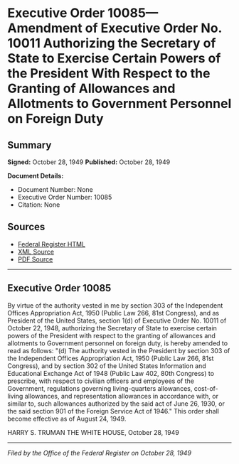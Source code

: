 # Executive Order 10085—Amendment of Executive Order No. 10011 Authorizing the Secretary of State to Exercise Certain Powers of the President With Respect to the Granting of Allowances and Allotments to Government Personnel on Foreign Duty

## Summary

**Signed:** October 28, 1949
**Published:** October 28, 1949

**Document Details:**
- Document Number: None
- Executive Order Number: 10085
- Citation: None

## Sources
- [Federal Register HTML](https://www.presidency.ucsb.edu/documents/executive-order-10085-amendment-executive-order-no-10011-authorizing-the-secretary-state)
- [XML Source](None)
- [PDF Source](None)

---

## Executive Order 10085

By virtue of the authority vested in me by section 303 of the Independent Offices Appropriation Act, 1950 (Public Law 266, 81st Congress), and as President of the United States, section 1(d) of Executive Order No. 10011 of October 22, 1948, authorizing the Secretary of State to exercise certain powers of the President with respect to the granting of allowances and allotments to Government personnel on foreign duty, is hereby amended to read as follows:
"(d) The authority vested in the President by section 303 of the Independent Offices Appropriation Act, 1950 (Public Law 266, 81st Congress), and by section 302 of the United States Information and Educational Exchange Act of 1948 (Public Law 402, 80th Congress) to prescribe, with respect to civilian officers and employees of the Government, regulations governing living-quarters allowances, cost-of-living allowances, and representation allowances in accordance with, or similar to, such allowances authorized by the said act of June 26, 1930, or the said section 901 of the Foreign Service Act of 1946."
This order shall become effective as of August 24, 1949.

HARRY S. TRUMAN
THE WHITE HOUSE,
October 28, 1949

---

*Filed by the Office of the Federal Register on October 28, 1949*
